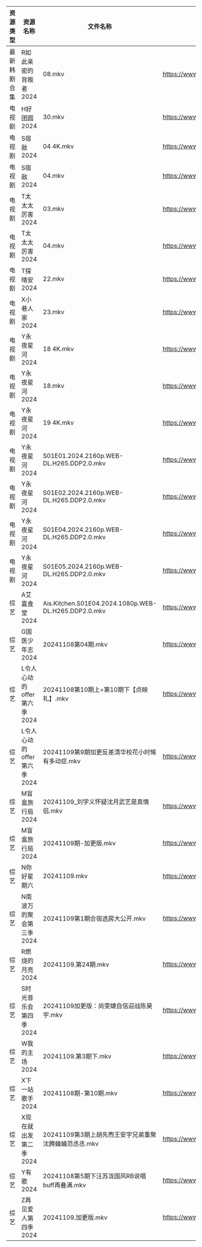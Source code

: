 | 资源类型   | 资源名称               | 文件名称                                                 | 分享链接                                 | 更新时间                |
| ------ | ------------------ | ---------------------------------------------------- | ------------------------------------ | ------------------- |
| 最新韩剧合集 | R如此亲密的背叛者2024      | 08.mkv                                               | https://www.alipan.com/s/XPaiCBQqD2E | 2024-11-09 00:06:08 |
| 电视剧    | H好团圆2024           | 30.mkv                                               | https://www.alipan.com/s/d2bHdxmufLL | 2024-11-09 20:05:26 |
| 电视剧    | S宿敌2024            | 04 4K.mkv                                            | https://www.alipan.com/s/jyw7xtYezPF | 2024-11-09 08:06:09 |
| 电视剧    | S宿敌2024            | 04.mkv                                               | https://www.alipan.com/s/jyw7xtYezPF | 2024-11-09 08:06:09 |
| 电视剧    | T太太太厉害2024         | 03.mkv                                               | https://www.alipan.com/s/U1zCNQzpRaK | 2024-11-09 21:06:04 |
| 电视剧    | T太太太厉害2024         | 04.mkv                                               | https://www.alipan.com/s/U1zCNQzpRaK | 2024-11-09 21:06:04 |
| 电视剧    | T探晴安2024           | 22.mkv                                               | https://www.alipan.com/s/BScPfWednTi | 2024-11-09 14:06:13 |
| 电视剧    | X小巷人家2024          | 23.mkv                                               | https://www.alipan.com/s/nfaZSoTnFL2 | 2024-11-09 21:06:14 |
| 电视剧    | Y永夜星河2024          | 18 4K.mkv                                            | https://www.alipan.com/s/torupuzCfzz | 2024-11-09 21:06:22 |
| 电视剧    | Y永夜星河2024          | 18.mkv                                               | https://www.alipan.com/s/torupuzCfzz | 2024-11-09 19:06:33 |
| 电视剧    | Y永夜星河2024          | 19 4K.mkv                                            | https://www.alipan.com/s/torupuzCfzz | 2024-11-09 21:06:22 |
| 电视剧    | Y永夜星河2024          | S01E01.2024.2160p.WEB-DL.H265.DDP2.0.mkv             | https://www.alipan.com/s/torupuzCfzz | 2024-11-09 19:06:33 |
| 电视剧    | Y永夜星河2024          | S01E02.2024.2160p.WEB-DL.H265.DDP2.0.mkv             | https://www.alipan.com/s/torupuzCfzz | 2024-11-09 19:06:32 |
| 电视剧    | Y永夜星河2024          | S01E04.2024.2160p.WEB-DL.H265.DDP2.0.mkv             | https://www.alipan.com/s/torupuzCfzz | 2024-11-09 19:06:32 |
| 电视剧    | Y永夜星河2024          | S01E05.2024.2160p.WEB-DL.H265.DDP2.0.mkv             | https://www.alipan.com/s/torupuzCfzz | 2024-11-09 19:06:32 |
| 综艺     | A艾嘉食堂2024          | Ais.Kitchen.S01E04.2024.1080p.WEB-DL.H265.DDP2.0.mkv | https://www.alipan.com/s/qqA2j1AeyfW | 2024-11-09 08:06:56 |
| 综艺     | G国医少年志2024         | 20241108第04期.mkv                                     | https://www.alipan.com/s/wkqS6TFhLw8 | 2024-11-09 12:06:36 |
| 综艺     | L令人心动的offer第六季2024 | 20241108第10期上+第10期下【点映礼】.mkv                         | https://www.alipan.com/s/wF4mBRf7vAS | 2024-11-09 08:07:18 |
| 综艺     | L令人心动的offer第六季2024 | 20241109第9期加更反差清华校花小时候有多动症.mkv                       | https://www.alipan.com/s/wF4mBRf7vAS | 2024-11-09 14:06:58 |
| 综艺     | M盲盒旅行局2024         | 20241109_刘学义怀疑沈月武艺是真情侣.mkv                           | https://www.alipan.com/s/sw7yafb4e5C | 2024-11-09 14:07:06 |
| 综艺     | M盲盒旅行局2024         | 20241109期-加更版.mkv                                    | https://www.alipan.com/s/sw7yafb4e5C | 2024-11-09 14:07:06 |
| 综艺     | N你好星期六             | 20241109.mkv                                         | https://www.alipan.com/s/V89qnjC6T3z | 2024-11-09 21:07:09 |
| 综艺     | N南波万的聚会第三季2024     | 20241109第1期合宿选房大公开.mkv                               | https://www.alipan.com/s/ZWErZGPfuar | 2024-11-09 14:07:18 |
| 综艺     | R燃烧的月亮2024         | 20241109.第24期.mkv                                    | https://www.alipan.com/s/S4qcpFUguQa | 2024-11-09 14:07:31 |
| 综艺     | S时光音乐会第四季2024      | 20241109加更版：尚雯婕自信迎战陈昊宇.mkv                           | https://www.alipan.com/s/JiNiXNR4dny | 2024-11-09 16:07:36 |
| 综艺     | W我的主场2024          | 20241109.第3期下.mkv                                    | https://www.alipan.com/s/KLxaNppeykr | 2024-11-09 14:08:00 |
| 综艺     | X下一站歌手2024         | 20241108期-第10期.mkv                                   | https://www.alipan.com/s/eBKzWFKqm82 | 2024-11-09 00:08:08 |
| 综艺     | X现在就出发第二季2024      | 20241109第3期上胡先煦王安宇兄弟重聚沈腾蛐蛐范丞丞.mkv                    | https://www.alipan.com/s/YwguExbkfUt | 2024-11-09 14:08:13 |
| 综艺     | Y有歌2024            | 20241108第5期下汪苏泷国风RB说唱buff再叠满.mkv                     | https://www.alipan.com/s/6yGmsoRcXPy | 2024-11-09 12:08:14 |
| 综艺     | Z再见爱人第四季2024       | 20241109.加更版.mkv                                     | https://www.alipan.com/s/js8zJ9enmDc | 2024-11-09 14:08:28 |
